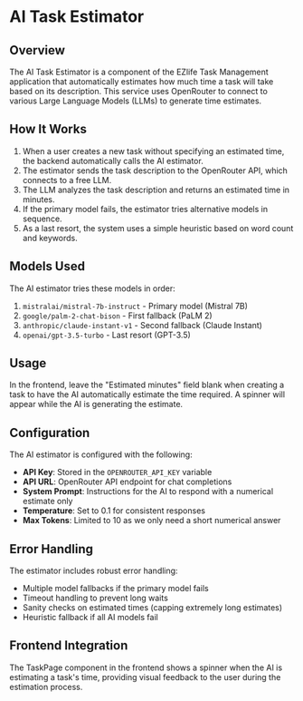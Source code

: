 # AI Task Estimator

## Overview
The AI Task Estimator is a component of the EZlife Task Management application that automatically estimates how much time a task will take based on its description. This service uses OpenRouter to connect to various Large Language Models (LLMs) to generate time estimates.

## How It Works

1. When a user creates a new task without specifying an estimated time, the backend automatically calls the AI estimator.
2. The estimator sends the task description to the OpenRouter API, which connects to a free LLM.
3. The LLM analyzes the task description and returns an estimated time in minutes.
4. If the primary model fails, the estimator tries alternative models in sequence.
5. As a last resort, the system uses a simple heuristic based on word count and keywords.

## Models Used

The AI estimator tries these models in order:

1. `mistralai/mistral-7b-instruct` - Primary model (Mistral 7B)
2. `google/palm-2-chat-bison` - First fallback (PaLM 2)
3. `anthropic/claude-instant-v1` - Second fallback (Claude Instant)
4. `openai/gpt-3.5-turbo` - Last resort (GPT-3.5)

## Usage

In the frontend, leave the "Estimated minutes" field blank when creating a task to have the AI automatically estimate the time required. A spinner will appear while the AI is generating the estimate.

## Configuration

The AI estimator is configured with the following:

- **API Key**: Stored in the `OPENROUTER_API_KEY` variable
- **API URL**: OpenRouter API endpoint for chat completions
- **System Prompt**: Instructions for the AI to respond with a numerical estimate only
- **Temperature**: Set to 0.1 for consistent responses
- **Max Tokens**: Limited to 10 as we only need a short numerical answer

## Error Handling

The estimator includes robust error handling:
- Multiple model fallbacks if the primary model fails
- Timeout handling to prevent long waits
- Sanity checks on estimated times (capping extremely long estimates)
- Heuristic fallback if all AI models fail

## Frontend Integration

The TaskPage component in the frontend shows a spinner when the AI is estimating a task's time, providing visual feedback to the user during the estimation process.
